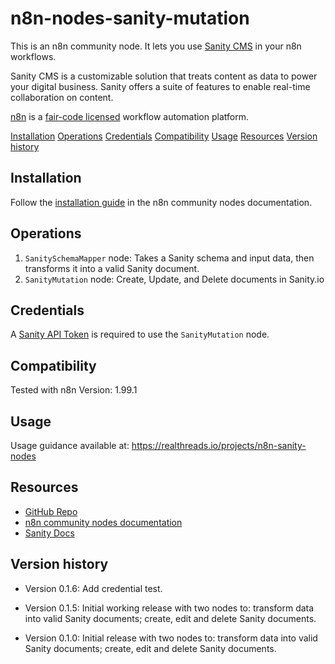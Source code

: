 # n8n-nodes-sanity-mutation

This is an n8n community node. It lets you use [Sanity CMS](https://www.sanity.io/) in your n8n workflows.

Sanity CMS is a customizable solution that treats content as data to power your digital business. Sanity offers a suite of features to enable real-time collaboration on content.

[n8n](https://n8n.io/) is a [fair-code licensed](https://docs.n8n.io/reference/license/) workflow automation platform.

[Installation](#installation)
[Operations](#operations)
[Credentials](#credentials)
[Compatibility](#compatibility)
[Usage](#usage)
[Resources](#resources)
[Version history](#version-history)

## Installation

Follow the [installation guide](https://docs.n8n.io/integrations/community-nodes/installation/) in the n8n community nodes documentation.

## Operations

1. `SanitySchemaMapper` node: Takes a Sanity schema and input data, then transforms it into a valid Sanity document.
2. `SanityMutation` node: Create, Update, and Delete documents in Sanity.io

## Credentials

A [Sanity API Token](https://www.sanity.io/docs/content-lake/http-auth) is required to use the `SanityMutation` node.

## Compatibility

Tested with n8n Version: 1.99.1

## Usage

Usage guidance available at: https://realthreads.io/projects/n8n-sanity-nodes


## Resources

* [GitHub Repo](https://github.com/realthreads/n8n-sanity-mutations)
* [n8n community nodes documentation](https://docs.n8n.io/integrations/#community-nodes)
* [Sanity Docs](https://www.sanity.io/docs)


## Version history

* Version 0.1.6: Add credential test.

* Version 0.1.5: Initial working release with two nodes to: transform data into valid Sanity documents; create, edit and delete Sanity documents.

* Version 0.1.0: Initial release with two nodes to: transform data into valid Sanity documents; create, edit and delete Sanity documents.
